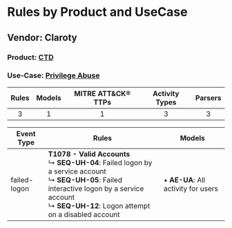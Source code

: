 Rules by Product and UseCase
============================
Vendor: Claroty
---------------
### Product: [CTD](../ds_claroty_ctd.md)
### Use-Case: [Privilege Abuse](../../../../UseCases/uc_privilege_abuse.md)

| Rules | Models | MITRE ATT&CK® TTPs | Activity Types | Parsers |
|:-----:|:------:|:------------------:|:--------------:|:-------:|
|   3   |   1    |         1          |       3        |    3    |

| Event Type   | Rules    | Models    |
| ---- | ---- | ---- |
| failed-logon | <b>T1078 - Valid Accounts</b><br> ↳ <b>SEQ-UH-04</b>: Failed logon by a service account<br> ↳ <b>SEQ-UH-05</b>: Failed interactive logon by a service account<br> ↳ <b>SEQ-UH-12</b>: Logon attempt on a disabled account |  • <b>AE-UA</b>: All activity for users |